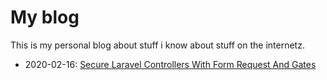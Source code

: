 # My blog
This is my personal blog about stuff i know about stuff on the internetz.

- 2020-02-16: [Secure Laravel Controllers With Form Request And Gates](https://github.com/KayDomrose/blog/blob/master/posts/2020-02-16_secure-laravel-controllers-with-form-requests-and-gates.md)
